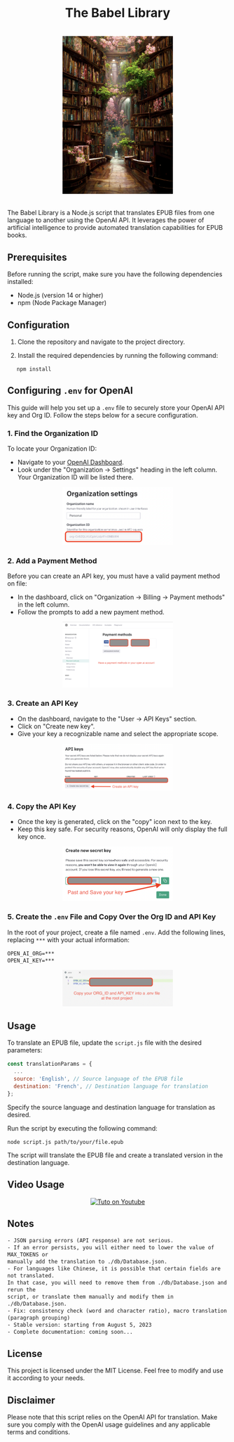 <div align="center">
   <h1 align="center">The Babel Library</h1>
   <br>
   <img src="/images/cover.png" width="50%">
</div>

<br>

   
The Babel Library is a Node.js script that translates EPUB files from one language to another using the OpenAI API. It leverages the power of artificial intelligence to provide automated translation capabilities for EPUB books.

## Prerequisites

Before running the script, make sure you have the following dependencies installed:

- Node.js (version 14 or higher)
- npm (Node Package Manager)

## Configuration

1. Clone the repository and navigate to the project directory.

2. Install the required dependencies by running the following command:

```
   npm install
```

## Configuring `.env` for OpenAI

This guide will help you set up a `.env` file to securely store your OpenAI API key and Org ID. Follow the steps below for a secure configuration.

### 1. Find the Organization ID

To locate your Organization ID:

- Navigate to your [OpenAI Dashboard](https://platform.openai.com/account/org-settings).
- Look under the "Organization -> Settings" heading in the left column. Your Organization ID will be listed there.

<div align="center">
   <img src="/images/docs/org_id.png" width="50%">
</div>

### 2. Add a Payment Method

Before you can create an API key, you must have a valid payment method on file:

- In the dashboard, click on "Organization -> Billing -> Payment methods" in the left column.
- Follow the prompts to add a new payment method.
  
<div align="center">
   <img src="/images/docs/payment_method.png" width="50%">
</div>

### 3. Create an API Key

- On the dashboard, navigate to the "User -> API Keys" section.
- Click on "Create new key".
- Give your key a recognizable name and select the appropriate scope.
   
<div align="center">
   <img src="/images/docs/create_key.png" width="50%">
</div>


### 4. Copy the API Key

- Once the key is generated, click on the "copy" icon next to the key.
- Keep this key safe. For security reasons, OpenAI will only display the full key once.

<div align="center">
   <img src="/images/docs/paste_key.png" width="50%">
</div>

### 5. Create the `.env` File and Copy Over the Org ID and API Key

In the root of your project, create a file named `.env`. Add the following lines, replacing `***` with your actual information:

```env
OPEN_AI_ORG=***
OPEN_AI_KEY=***
```

<div align="center">
   <img src="/images/docs/env_file.png" width="50%">
</div>

## Usage

To translate an EPUB file, update the `script.js` file with the desired parameters:

```javascript
const translationParams = {
  ...
  source: 'English', // Source language of the EPUB file
  destination: 'French', // Destination language for translation
};
```

Specify the source language and destination language for translation as desired.

Run the script by executing the following command:

```
node script.js path/to/your/file.epub
```

The script will translate the EPUB file and create a translated version in the destination language.

## Video Usage

<div align="center">
  <a href="https://www.youtube.com/watch?v=KOSUYIr-Cfs"><img src="https://i.ytimg.com/vi/KOSUYIr-Cfs/hqdefault.jpg?sqp=-oaymwEcCNACELwBSFXyq4qpAw4IARUAAIhCGAFwAcABBg==&rs=AOn4CLDOKcek3vN0fG85R-lb44yNSQdFoA" alt="Tuto on Youtube"></a>
</div>

## Notes

    - JSON parsing errors (API response) are not serious.
    - If an error persists, you will either need to lower the value of MAX_TOKENS or 
    manually add the translation to ./db/Database.json.
    - For languages like Chinese, it is possible that certain fields are not translated.
    In that case, you will need to remove them from ./db/Database.json and rerun the 
    script, or translate them manually and modify them in ./db/Database.json.
    - Fix: consistency check (word and character ratio), macro translation (paragraph grouping)
    - Stable version: starting from August 5, 2023
    - Complete documentation: coming soon...

## License

This project is licensed under the MIT License. Feel free to modify and use it according to your needs.

## Disclaimer

Please note that this script relies on the OpenAI API for translation. Make sure you comply with the OpenAI usage guidelines and any applicable terms and conditions.
